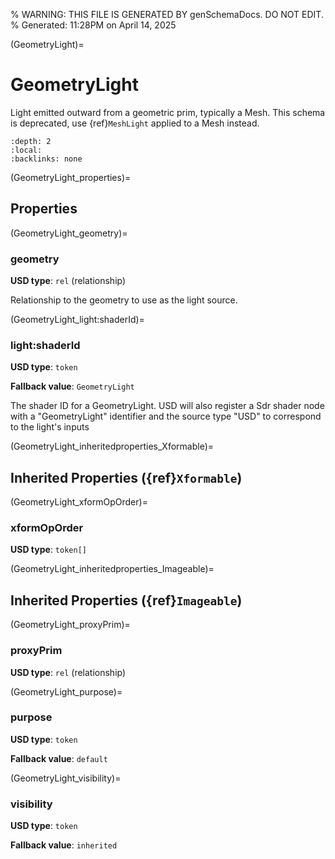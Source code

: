 % WARNING: THIS FILE IS GENERATED BY genSchemaDocs. DO NOT EDIT.
% Generated: 11:28PM on April 14, 2025


(GeometryLight)=
# GeometryLight

Light emitted outward from a geometric prim, 
typically a Mesh. This schema is deprecated, use {ref}`MeshLight` 
applied to a Mesh instead.

```{contents}
:depth: 2
:local:
:backlinks: none
```

(GeometryLight_properties)=

## Properties

(GeometryLight_geometry)=

### geometry

**USD type**: `rel` (relationship)

Relationship to the geometry to use as the 
light source.


(GeometryLight_light:shaderId)=

### light:shaderId

**USD type**: `token`

**Fallback value**: `GeometryLight`

The shader ID for a GeometryLight. 
USD will also register a Sdr shader node with a "GeometryLight" identifier and 
the source type "USD" to correspond to the light's inputs


(GeometryLight_inheritedproperties_Xformable)=

## Inherited Properties ({ref}`Xformable`)

(GeometryLight_xformOpOrder)=

### xformOpOrder

**USD type**: `token[]`



(GeometryLight_inheritedproperties_Imageable)=

## Inherited Properties ({ref}`Imageable`)

(GeometryLight_proxyPrim)=

### proxyPrim

**USD type**: `rel` (relationship)



(GeometryLight_purpose)=

### purpose

**USD type**: `token`

**Fallback value**: `default`



(GeometryLight_visibility)=

### visibility

**USD type**: `token`

**Fallback value**: `inherited`


